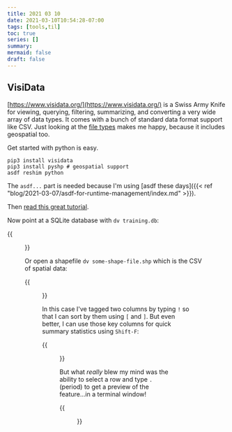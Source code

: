 ```yaml
---
title: 2021 03 10
date: 2021-03-10T10:54:28-07:00
tags: [tools,til]
toc: true
series: []
summary: 
mermaid: false
draft: false
---
```


## VisiData

[https://www.visidata.org/](https://www.visidata.org/) is a Swiss Army Knife for viewing, querying, filtering, summarizing, and converting a very wide array of data types.
It comes with a bunch of standard data format support like CSV.
Just looking at the [file types](https://jsvine.github.io/intro-to-visidata/basics/opening-files/#compatible-filetypes) makes me happy, because it includes geospatial too.

Get started with python is easy.

```shell
pip3 install visidata 
pip3 install pyshp # geospatial support
asdf reshim python
```
The `asdf...` part is needed because I'm using [asdf these days]({{< ref "blog/2021-03-07/asdf-for-runtime-management/index.md" >}}).

Then [read this great tutorial](https://jsvine.github.io/intro-to-visidata/).

Now point at a SQLite database with `dv training.db`:

{{<figure src="sqlite.png" title="A SQLite table - VisiData lets you choose from a list of all tables">}}

Or open a shapefile `dv some-shape-file.shp` which is the CSV of spatial data:

{{<figure src="shp.png" title="A SQLite table - VisiData lets you choose from a list of all tables">}}

In this case I've tagged two columns by typing `!` so that I can sort by them using `[` and `]`.
But even better, I can use those key columns for quick summary statistics using `Shift-F`:

{{<figure src="shp-summary.png" title="Total area of features by summarizing">}}

But what _really_ blew my mind was the ability to select a row and type `.` (period) to get a preview of the feature...in a terminal window!

{{<figure src="shp-preview.png" title="Single row preview of spatial data">}}

